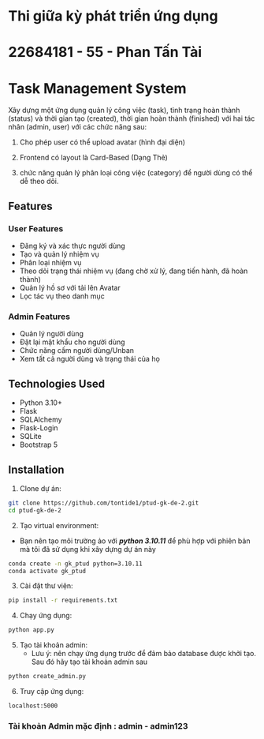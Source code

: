 # Thi giữa kỳ phát triển ứng dụng
# 22684181 - 55 - Phan Tấn Tài

# Task Management System

Xây dựng một ứng dụng quản lý công việc (task), tình trạng hoàn thành (status) và thời gian tạo (created), thời gian hoàn thành (finished) với hai tác nhân (admin, user) với các chức năng sau:

1) Cho phép user có thể upload avatar (hình đại diện)

2) Frontend có layout là Card-Based (Dạng Thẻ)

3) chức năng quản lý phân loại công việc (category) để người dùng có thể dễ theo dõi.
 

## Features

### User Features
- Đăng ký và xác thực người dùng
- Tạo và quản lý nhiệm vụ
- Phân loại nhiệm vụ
- Theo dõi trạng thái nhiệm vụ (đang chờ xử lý, đang tiến hành, đã hoàn thành)
- Quản lý hồ sơ với tải lên Avatar
- Lọc tác vụ theo danh mục

### Admin Features
- Quản lý người dùng
- Đặt lại mật khẩu cho người dùng
- Chức năng cấm người dùng/Unban
- Xem tất cả người dùng và trạng thái của họ

## Technologies Used
- Python 3.10+
- Flask
- SQLAlchemy
- Flask-Login
- SQLite
- Bootstrap 5

## Installation

1. Clone dự án:
```bash
git clone https://github.com/tontide1/ptud-gk-de-2.git
cd ptud-gk-de-2
```
2. Tạo virtual environment:

- Bạn nên tạo môi trường ảo với ***python 3.10.11*** để phù hợp với phiên bản mà tôi đã sử dụng khi xây dựng dự án này

```bash
conda create -n gk_ptud python=3.10.11
conda activate gk_ptud
```
3. Cài đặt thư viện:
```bash
pip install -r requirements.txt
```
4. Chạy ứng dụng:
```bash
python app.py
```
5. Tạo tài khoản admin:
   - Lưu ý: nên chạy ứng dụng trước để đảm bảo database được khởi tạo. Sau đó hãy tạo tài khoản admin sau
```bash
python create_admin.py
```
6. Truy cập ứng dụng:
```bash
localhost:5000
```

### Tài khoản Admin mặc định : admin - admin123
